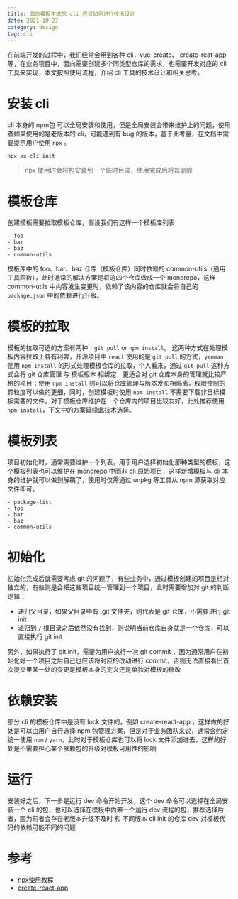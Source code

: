 ```yaml
---
title: 面向模板生成的 cli 应该如何进行技术设计
date: 2021-10-27
category: design
tag: cli
---
```


在前端开发的过程中，我们经常会用到各种 cli，vue-create、 create-reat-app 等，在业务项目中，面向需要创建多个同类型仓库的需求，也需要开发对应的 cli 工具来实现，本文按照使用流程，介绍 cli 工具的技术设计和相关思考。

<!-- more -->

# 安装 cli

cli 本身的 npm包 可以全局安装和使用，但是全局安装会带来维护上的问题，使用者如果使用的是老版本的 cli，可能遇到有 bug 的版本，基于此考量，在文档中需要提示用户使用 `npx` 。 

```shell
npx xx-cli init
```

> npx 使用时会将包安装到一个临时目录，使用完成后将其删除

# 模板仓库

创建模板需要拉取模板仓库，假设我们有这样一个模板库列表

```shell
- foo
- bar
- baz
- common-utils
```

模板库中的 foo、bar、baz 仓库（模板仓库）同时依赖的 common-utils（通用工具函数），此时通常的解决方案是将这四个仓库做成一个 monorepo，这样 common-utils 中内容发生变更时，依赖了该内容的仓库就会将自己的 `package.json` 中的依赖进行升级。

# 模板的拉取

模板的拉取可选的方案有两种：`git pull` or `npm install`。
这两种方式在处理模板内容拉取上各有利弊，开源项目中 `react` 使用的是 `git pull` 的方式，`yeoman` 使用 `npm install` 的形式处理模板仓库的拉取，个人看来，通过 `git pull` 这种方式会将 git 仓库管理 与 模板版本 相绑定，更适合对 git 仓库本身的管理就比较严格的项目；使用 `npm install` 则可以将仓库管理与版本发布相隔离，权限控制的颗粒度可以做的更细，同时，创建模板时使用 `npm install` 不需要下载非目标模板需要的文件，对于模板仓库维护在一个仓库内的项目比较友好，此处推荐使用 `npm install`，下文中的方案延续此技术选择。

# 模板列表

项目初始化时，通常需要维护一个列表，用于用户选择初始化那种类型的模板，这个模板列表也可以维护在 monorepo 中而非 cli 原始项目，这样新增模板与 cli 本身的维护就可以做到解耦了，使用时仅需通过 unpkg 等工具从 npm 源获取对应文件即可。

```
- package-list
- foo
- bar
- baz
- common-utils
```

# 初始化

初始化完成后就需要考虑 git 的问题了，有些业务中，通过模板创建的项目是相对独立的，有些则是会把这些项目统一管理到一个项目，此时需要增加对 git 的判断逻辑：

- 递归父目录，如果父目录中有 .git 文件夹，则代表是 git 仓库，不需要进行 git init
- 递归到 `/` 根目录之后依然没有找到，则说明当前仓库自身就是一个仓库，可以直接执行 git init

另外，如果执行了 git init，需要为用户执行一次 git commit ，因为通常用户在初始化好一个项目之后自己也应该将对应的改动进行 commit，否则无法直接看出首次提交里某一处的变更是模板本身的定义还是单独对模板的修改

# 依赖安装

部分 cli 的模板仓库中是没有 lock 文件的，例如 create-react-app ，这样做的好处是可以由用户自行选择 npm 包管理方案，但是对于业务团队来说，通常会约定统一使用 `npm` / `yarn`，此时对于模板仓库也可以将 lock 文件添加进去，这样的好处是不需要担心某个依赖包的升级对模板可用性的影响

# 运行

安装好之后，下一步是运行 dev 命令开始开发，这个 dev 命令可以选择在全局安装一个 cli 的包，也可以选择在模板中内置一个运行 dev 流程的包，推荐选择后者，因为前者会存在老版本升级不及时 和 不同版本 cli init 的仓库 dev 对模板代码的依赖可能不同的问题


# 参考

- [npx使用教程](https://www.ruanyifeng.com/blog/2019/02/npx.html)
- [create-react-app](https://github.com/facebook/create-react-app)